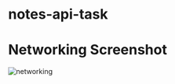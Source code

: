 # notes-api-task
# Networking Screenshot
![networking](https://user-images.githubusercontent.com/59837441/97666246-687fd200-1aa7-11eb-974d-994bf9e00b12.png)
